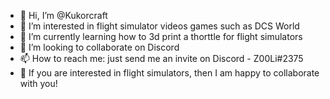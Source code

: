 - 👋 Hi, I’m @Kukorcraft
- 👀 I’m interested in flight simulator videos games such as DCS World
- 🌱 I’m currently learning how to 3d print a thorttle for flight simulators
- 💞️ I’m looking to collaborate on Discord
- 📫 How to reach me: just send me an invite on Discord - Z00Li#2375
- 💾 If you are interested in flight simulators, then I am happy to collaborate with you!

<!---
Kukorcraft/Kukorcraft is a ✨ special ✨ repository because its `README.md` (this file) appears on your GitHub profile.
You can click the Preview link to take a look at your changes.
--->
